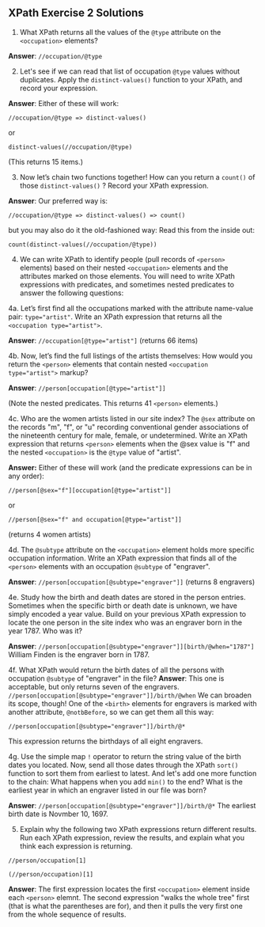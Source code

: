 ## XPath Exercise 2 Solutions

1. What XPath returns all the values of the `@type` attribute on the `<occupation>` elements?

**Answer**: `//occupation/@type`

2. Let's see if we can read that list of occupation `@type` values without duplicates. Apply the `distinct-values()` function to your XPath, and record your expression.

**Answer**: Either of these will work: 
```
//occupation/@type => distinct-values()
```
or 
```
distinct-values(//occupation/@type)
```
(This returns 15 items.)

3. Now let’s chain two functions together! How can you return a `count()` of those `distinct-values()` ? Record your XPath expression.

**Answer**: Our preferred way is:
```
//occupation/@type => distinct-values() => count()
```
but you may also do it the old-fashioned way: Read this from the inside out:
```
count(distinct-values(//occupation/@type))
```

4. We can write XPath to identify people (pull records of `<person>` elements) based on their nested `<occupation>` elements and the attributes marked on those elements. You will need to write XPath expressions with predicates, and sometimes nested predicates to answer the following questions:

4a. Let’s first find all the occupations marked with the attribute name-value pair: `type="artist"`. Write an XPath expression that returns all the `<occupation type="artist">`.

**Answer**: `//occupation[@type="artist"]`
(returns 66 items)

4b. Now, let’s find the full listings of the artists themselves: How would you return the `<person>` elements that contain nested `<occupation type="artist">` markup?

**Answer**: `//person[occupation[@type="artist"]]`

(Note the nested predicates. This returns 41 `<person>` elements.)

4c. Who are the women artists listed in our site index? The `@sex` attribute on the <person> records "m", "f", or "u" recording conventional gender associations of the nineteenth century for male, female, or undetermined. Write an XPath expression that returns `<person>` elements when the @sex value is "f" and the nested `<occupation>` is the `@type` value of "artist".

**Answer:** Either of these will work (and the predicate expressions can be in any order):

```
//person[@sex="f"][occupation[@type="artist"]]
```
or
```
//person[@sex="f" and occupation[@type="artist"]]
```
(returns 4 women artists)


4d. The `@subtype` attribute on the `<occupation>` element holds more specific occupation information. Write an XPath expression that finds all of the `<person>` elements with an occupation `@subtype` of "engraver".

**Answer**: `//person[occupation[@subtype="engraver"]]`
(returns 8 engravers)

4e. Study how the birth and death dates are stored in the person entries. Sometimes when the specific birth or death date is unknown, we have simply encoded a year value. Build on your previous XPath expression to locate the one person in the site index who was an engraver born in the year 1787. Who was it?

**Answer**: `//person[occupation[@subtype="engraver"]][birth/@when="1787"]`
William Finden is the engraver born in 1787.

4f. What XPath would return the birth dates of all the persons with occupation `@subtype` of "engraver" in the file?
**Answer**: This one is acceptable, but only returns seven of the engravers. 
`//person[occupation[@subtype="engraver"]]/birth/@when` 
We can broaden its scope, though! One of the `<birth>` elements for engravers is marked with another attribute, `@notbBefore`, so we can get them all this way:

```
//person[occupation[@subtype="engraver"]]/birth/@*
```
This expression returns the birthdays of all eight engravers.

4g. Use the simple map `!` operator to return the string value of the birth dates you located. Now, send all those dates through the XPath `sort()` function to sort them from earliest to latest. And let's add one more function to the chain: What happens when you add `min()` to the end? What is the earliest year in which an engraver listed in our file was born?

**Answer**: `//person[occupation[@subtype="engraver"]]/birth/@*`
The earliest birth date is Novmber 10, 1697.

5. Explain why the following two XPath expressions return different results. Run each XPath expression, review the results, and explain what you think each expression is returning.
```
//person/occupation[1]
```
```
(//person/occupation)[1]
```
**Answer**: The first expression locates the first `<occupation>` element inside each `<person>` elemnt. 
The second expression "walks the whole tree" first (that is what the parentheses are for), and then it pulls the very first one from the whole sequence of results. 


